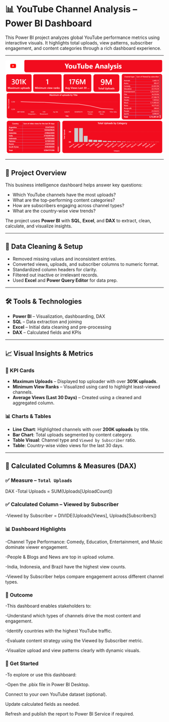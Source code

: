 # 📊 YouTube Channel Analysis – Power BI Dashboard

This Power BI project analyzes global YouTube performance metrics using interactive visuals. It highlights total uploads, view patterns, subscriber engagement, and content categories through a rich dashboard experience.

---

![YouTube Dashboard](Youtube%20ss.png)

---

## 📁 Project Overview

This business intelligence dashboard helps answer key questions:
- Which YouTube channels have the most uploads?
- What are the top-performing content categories?
- How are subscribers engaging across channel types?
- What are the country-wise view trends?

The project uses **Power BI** with **SQL**, **Excel**, and **DAX** to extract, clean, calculate, and visualize insights.

---

## 🧹 Data Cleaning & Setup

- Removed missing values and inconsistent entries.
- Converted views, uploads, and subscriber columns to numeric format.
- Standardized column headers for clarity.
- Filtered out inactive or irrelevant records.
- Used **Excel** and **Power Query Editor** for data prep.

---

## 🛠️ Tools & Technologies

- **Power BI** – Visualization, dashboarding, DAX
- **SQL** – Data extraction and joining
- **Excel** – Initial data cleaning and pre-processing
- **DAX** – Calculated fields and KPIs

---

## 📈 Visual Insights & Metrics

### 🎯 KPI Cards
- **Maximum Uploads** – Displayed top uploader with over **301K uploads**.
- **Minimum View Ranks** – Visualized using card to highlight least-viewed channels.
- **Average Views (Last 30 Days)** – Created using a cleaned and aggregated column.

### 📊 Charts & Tables
- **Line Chart**: Highlighted channels with over **200K uploads** by title.
- **Bar Chart**: Total uploads segmented by content category.
- **Table Visual**: Channel type and `Viewed by Subscriber` ratio.
- **Table**: Country-wise video views for the last 30 days.

---

## 📐 Calculated Columns & Measures (DAX)

### ✅ Measure – `Total Uploads`
DAX
-Total Uploads = SUM(Uploads[UploadCount])


### ✅ Calculated Column – Viewed by Subscriber
-Viewed by Subscriber = DIVIDE(Uploads[Views], Uploads[Subscribers])


### 📊 Dashboard Highlights
-Channel Type Performance: Comedy, Education, Entertainment, and Music dominate viewer engagement.

-People & Blogs and News are top in upload volume.

-India, Indonesia, and Brazil have the highest view counts.

-Viewed by Subscriber helps compare engagement across different channel types.


### 📌 Outcome
-This dashboard enables stakeholders to:

-Understand which types of channels drive the most content and engagement.

-Identify countries with the highest YouTube traffic.

-Evaluate content strategy using the Viewed by Subscriber metric.

-Visualize upload and view patterns clearly with dynamic visuals.



### 🚀 Get Started
-To explore or use this dashboard:

-Open the .pbix file in Power BI Desktop.

Connect to your own YouTube dataset (optional).

Update calculated fields as needed.

Refresh and publish the report to Power BI Service if required.
